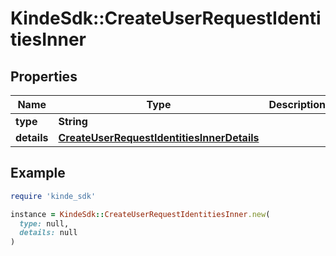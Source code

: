 # KindeSdk::CreateUserRequestIdentitiesInner

## Properties

| Name | Type | Description | Notes |
| ---- | ---- | ----------- | ----- |
| **type** | **String** |  | [optional] |
| **details** | [**CreateUserRequestIdentitiesInnerDetails**](CreateUserRequestIdentitiesInnerDetails.md) |  | [optional] |

## Example

```ruby
require 'kinde_sdk'

instance = KindeSdk::CreateUserRequestIdentitiesInner.new(
  type: null,
  details: null
)
```

